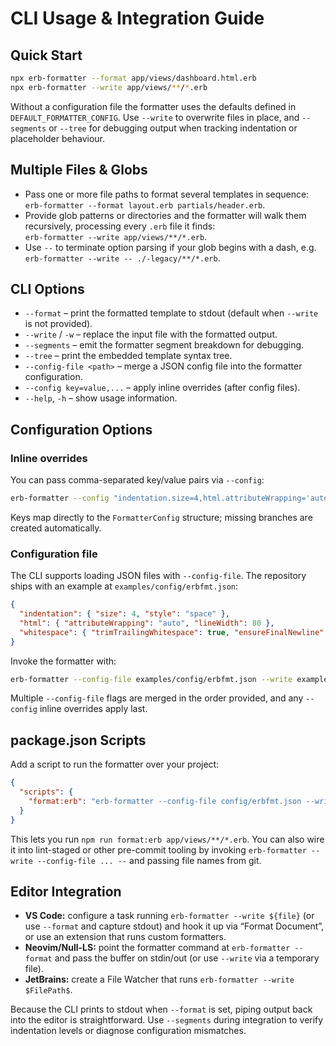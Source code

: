 # CLI Usage & Integration Guide

## Quick Start
```bash
npx erb-formatter --format app/views/dashboard.html.erb
npx erb-formatter --write app/views/**/*.erb
```
Without a configuration file the formatter uses the defaults defined in `DEFAULT_FORMATTER_CONFIG`. Use `--write` to overwrite files in place, and `--segments` or `--tree` for debugging output when tracking indentation or placeholder behaviour.

## Multiple Files & Globs
- Pass one or more file paths to format several templates in sequence:  
  `erb-formatter --format layout.erb partials/header.erb`.
- Provide glob patterns or directories and the formatter will walk them
  recursively, processing every `.erb` file it finds:  
  `erb-formatter --write app/views/**/*.erb`.
- Use `--` to terminate option parsing if your glob begins with a dash, e.g.
  `erb-formatter --write -- ./-legacy/**/*.erb`.

## CLI Options
- `--format` – print the formatted template to stdout (default when `--write` is not provided).
- `--write` / `-w` – replace the input file with the formatted output.
- `--segments` – emit the formatter segment breakdown for debugging.
- `--tree` – print the embedded template syntax tree.
- `--config-file <path>` – merge a JSON config file into the formatter configuration.
- `--config key=value,...` – apply inline overrides (after config files).
- `--help`, `-h` – show usage information.

## Configuration Options
### Inline overrides
You can pass comma-separated key/value pairs via `--config`:
```bash
erb-formatter --config "indentation.size=4,html.attributeWrapping='auto'" template.erb
```
Keys map directly to the `FormatterConfig` structure; missing branches are created automatically.

### Configuration file
The CLI supports loading JSON files with `--config-file`. The repository ships with an example at `examples/config/erbfmt.json`:
```json
{
  "indentation": { "size": 4, "style": "space" },
  "html": { "attributeWrapping": "auto", "lineWidth": 80 },
  "whitespace": { "trimTrailingWhitespace": true, "ensureFinalNewline": true }
}
```
Invoke the formatter with:
```bash
erb-formatter --config-file examples/config/erbfmt.json --write examples/dashboard-unformatted.erb
```
Multiple `--config-file` flags are merged in the order provided, and any `--config` inline overrides apply last.

## package.json Scripts
Add a script to run the formatter over your project:
```json
{
  "scripts": {
    "format:erb": "erb-formatter --config-file config/erbfmt.json --write"
  }
}
```
This lets you run `npm run format:erb app/views/**/*.erb`. You can also wire it into lint-staged or other pre-commit tooling by invoking `erb-formatter --write --config-file ... --` and passing file names from git.

## Editor Integration
- **VS Code:** configure a task running `erb-formatter --write ${file}` (or use `--format` and capture stdout) and hook it up via “Format Document”, or use an extension that runs custom formatters.
- **Neovim/Null-LS:** point the formatter command at `erb-formatter --format` and pass the buffer on stdin/out (or use `--write` via a temporary file).
- **JetBrains:** create a File Watcher that runs `erb-formatter --write $FilePath$`.

Because the CLI prints to stdout when `--format` is set, piping output back into the editor is straightforward. Use `--segments` during integration to verify indentation levels or diagnose configuration mismatches.
